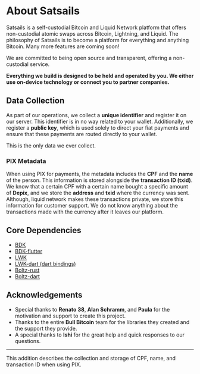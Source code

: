 
# About Satsails

Satsails is a self-custodial Bitcoin and Liquid Network platform that offers non-custodial atomic swaps across Bitcoin, Lightning, and Liquid. The philosophy of Satsails is to become a platform for everything and anything Bitcoin. Many more features are coming soon!

We are committed to being open source and transparent, offering a non-custodial service.

**Everything we build is designed to be held and operated by you. We either use on-device technology or connect you to partner companies.**

## Data Collection

As part of our operations, we collect a **unique identifier** and register it on our server. This identifier is in no way related to your wallet. Additionally, we register a **public key**, which is used solely to direct your fiat payments and ensure that these payments are routed directly to your wallet.

This is the only data we ever collect.

### PIX Metadata

When using PIX for payments, the metadata includes the **CPF** and the **name** of the person. This information is stored alongside the **transaction ID (txid)**. We know that a certain CPF with a certain name bought a specific amount of **Depix**, and we store the **address** and **txid** where the currency was sent. Although, liquid network makes these transactions private, we store this information for customer support. We do not know anything about the transactions made with the currency after it leaves our platform.

## Core Dependencies

- [BDK](https://github.com/bitcoindevkit/bdk)
- [BDK-flutter](https://github.com/LtbLightning/bdk-flutter)
- [LWK](https://github.com/Blockstream/lwk)
- [LWK-dart (dart bindings)](https://github.com/SatoshiPortal/lwk-dart)
- [Boltz-rust](https://github.com/SatoshiPortal/boltz-rust)
- [Boltz-dart](https://github.com/SatoshiPortal/boltz-dart)

## Acknowledgements

- Special thanks to **Renato 38**, **Alan Schramm**, and **Paula** for the motivation and support to create this project.
- Thanks to the entire **Bull Bitcoin** team for the libraries they created and the support they provide.
- A special thanks to **Ishi** for the great help and quick responses to our questions.

---

This addition describes the collection and storage of CPF, name, and transaction ID when using PIX.